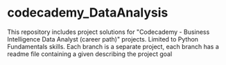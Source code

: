 # codecademy_DataAnalysis
This repository includes project solutions for "Codecademy - Business Intelligence Data Analyst (career path)" projects.
Limited to Python Fundamentals skills.
Each branch is a separate project, each branch has a readme file containing a given describing the project goal
